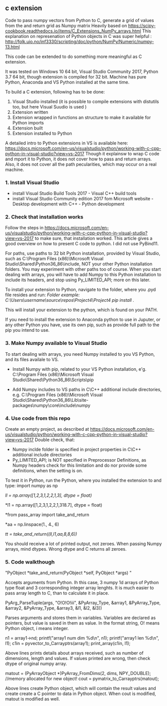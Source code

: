 ## c extension
Code to pass numpy vectors from Python to C, generate a grid of values from the and return grid as Numpy matrix
Heavily based on https://scipy-cookbook.readthedocs.io/items/C_Extensions_NumPy_arrays.html
This explanation on represenation of Python objects in C was super helpful : http://folk.uio.no/inf3330/scripting/doc/python/NumPy/Numeric/numpy-13.html

This code can be extended to do something more meaningful as C extension.

It was tested on Windows 10 64 bit, Visual Studio Community 2017, Python 3.7 64 bit, though extension is compiled for 32 bit.
Machine has pure Python, Anaconda and VS Python  installed at the same time.

To build a C extension, following has to be done:
1. Visual Studio installed (it is possible to compile extensions with distutils too, but here Visual Suudio is used )
2. Extension written
3. Extension wrapped in functions an structure to make it available for Python imports
4. Extension built
5. Extension installed to Python

A detailed intro to Python extensions in VS is available here: https://docs.microsoft.com/en-us/visualstudio/python/working-with-c-cpp-python-in-visual-studio?view=vs-2017
Though it explainsw to wrap C code and mport it to Python, it does not cover how to pass and return arrays.
Also, it does not cover all the path pecularities, which may occur on a real machine.

### 1. Install Visual Studio
- install Visual Studio Build Tools 2017 
      - Visual C++ build tools
- install Visual Studio Community edition 2017 fom Microsoft website
      - Desktop development with C++
      - Python development

### 2. Check that installation works
Follow the steps in https://docs.microsoft.com/en-us/visualstudio/python/working-with-c-cpp-python-in-visual-studio?view=vs-2017 to make sure, that installation worked.
This article gives a good overview on how to present C code to python.
I did not use PyBind11.

For paths, use paths to 32 bit Python installation, provided by Visual Studio, such as C:\Program Files (x86)\Microsoft Visual Studio\Shared\Python36_86\include,  NOT your other Python installation folders. You may experiment with other paths too of course.
When you start dealing with arrays, you will have to add Numpy to this Python installation to include its headers, and stop using Py_LIMITED_API; more on this later.

To install your extension to Python, navigate to the folder, where you .pyd file resides and run:
*Folder example: C:\Users\username\source\repos\Project4\Project4
pip install .*

This will install your extension to the python, which is found on your PATH.

If you need to install the extension to Anaconda python to use in Juputer, or any other Python you have, use its own pip, such as provide full path to the pip you intend to use.

### 3. Make Numpy available to Visual Studio
To start dealing with arrays, you need Numpy installed to you VS Python, and its files availale to VS.
- Install Numpy with pip, related to your VS Python installation, e'g. C:\Program Files (x86)\Microsoft Visual Studio\Shared\Python36_86\Scripts\pip

- Add Numpy includes to VS paths in C\C++ additional include directories, e.g. C:\Program Files (x86)\Microsoft Visual Studio\Shared\Python36_86\Lib\site-packages\numpy\core\include\numpy

### 4. Use code from this repo
Create an empty project, as described at 
https://docs.microsoft.com/en-us/visualstudio/python/working-with-c-cpp-python-in-visual-studio?view=vs-2017
Double check, that:
 - Numpy inclde folder is specified in project properties in C\C++ additional include directories
- Py_LIMITED_API;  is NOT specified in Preprocessor Definitions, as Numpy headers check for this limitation and do nor provide some definitions, when the setting is on.

To test it in Python, run the Python, where you installed the extension to and type:
import numpy as np

*ll = np.array([1,2,3,1,2,2,1,3], dtype = float)*

*l1 = np.array([1,2,3,1,2,2,1,318.7], dtype = float)

*from pass_array import take_and_return

*aa = np.linspace(1., 4., 6)

*tt = take_and_return((ll,l1,aa,8,8,6))*

You should receive a lot of printed output, not zeroes.
When passing Numpy arrays, mind dtypes. Wrong dtype and C returns all zeroes.

### 5. Code walkthough
"PyObject *take_and_return(PyObject *self, PyObject *args) "

Accepts arguments from Python. Ih this case, 3 numpy 1d arrays of Python type float and 3 corresponding integer array lenghts.
It is much easier to pass array length to C, than to calculate it in place.

PyArg_ParseTuple(args, "O!O!O!iii", 
		&PyArray_Type, &array1, 
		&PyArray_Type, &array2,
		&PyArray_Type, &array3,
		&l1, &l2, &l3))

Parses arguments and stores them in variables. Variables are declared as pointers, but value is saved in them as value. 
In the format string, O! means Python object, i means integer.

n1 = array1->nd;
printf("array1 num dim %d\n", n1);
printf("array1 len %d\n", l1);
c1in = pyvector_to_Carrayptrs(array1);
print_array(c1in, l1);

Above lines prints details about arrays received, such as number of dimensions, length and values. If values printed are wrong, then check dtype of original numpy array.

matout = (PyArrayObject *)PyArray_FromDims(2, dims, NPY_DOUBLE); //memory allocated for new object!
cout = pymatrix_to_Carrayptrs(matout);

Above lines create Python object, which will contain the result values and create create a C pointer to data in Python object.
When cout is modified, matout is modified as well.



